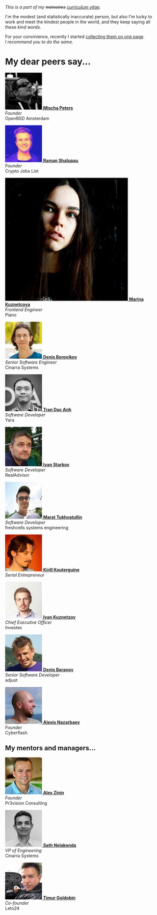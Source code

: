 _This is a part of my ~~m&eacute;moires~~ [curriculum vitae](/cv.html)._


I'm the modest (and statistically inaccurate) person, but also I'm
lucky to work and meet the kindest people in the world, and they
keep saying all these _kind words_.

For your convinience, recently I started [collecting them on one
page](/words.html). _I&nbsp;recommend you to do the same._

# My dear peers say...

[<img src="mp.jpeg" class="avatar left">
**Mischa Peters**](mp.html)<br>
_Founder_<br>
OpenBSD Amsterdam

[<img src="rs.jpeg" class="avatar left">
**Raman Shalupau**](rs.html)<br>
_Founder_<br>
Crypto Jobs List

[<img src="mk.jpeg" class="avatar left">
**Marina Kuznetcova**](mk.html)<br>
_Frontend Engineer_<br>
Piano

[<img src="db.jpeg" class="avatar left">
**Denis Borovikov**](db.html)<br>
_Senior Software Engineer_<br>
Cinarra Systems

[<img src="tda.jpeg" class="avatar left">
**Tran Dac Anh**](tda.html)<br>
_Software Developer_<br>
Yara

[<img src="is.jpeg" class="avatar left">
**Ivan Starkov**](is.html)<br>
_Software Developer_<br>
RealAdvisor

[<img src="mt.jpeg" class="avatar left">
**Marat Tukhvatullin**](mt.html)<br>
_Software Developer_<br>
freshcells systems engineering

[<img src="kk.jpeg" class="avatar left">
**Kirill Kouterguine**](kk.html)<br>
_Serial Entrepreneur_

[<img src="ik.jpeg" class="avatar left">
**Ivan Kuznetzov**](ik.html)<br>
_Chief Executive Officer_<br>
Investex

[<img src="dba.jpeg" class="avatar left">
**Denis Baranov**](dba.html)<br>
_Senior Software Developer_<br>
adjust

[<img src="an.jpeg" class="avatar left">
**Alexis Nazarbaev**](an.html)<br>
_Founder_<br>
Cyberflash


## My mentors and managers...

[<img src="az.jpeg" class="avatar left">
**Alex Zinin**](az.html)<br>
_Founder_<br>
Pr3vision Consulting

[<img src="sn.jpeg" class="avatar left">
**Sath Nelakonda**](sn.html)<br>
_VP of Engineering_<br>
Cinarra Systems

[<img src="tg.jpeg" class="avatar left">
**Timur Goldobin**](tg.html)<br>
_Co-founder_<br>
Leto24
